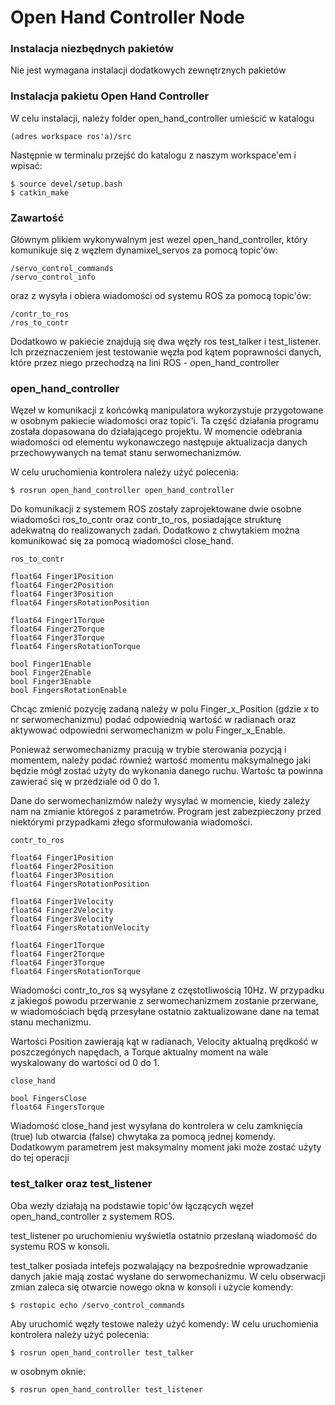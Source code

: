 # Open Hand Controller Node

### Instalacja niezbędnych pakietów
Nie jest wymagana instalacji dodatkowych zewnętrznych pakietów

### Instalacja pakietu Open Hand Controller
W celu instalacji, należy folder open_hand_controller umieścić w katalogu 
```
(adres workspace ros'a)/src
```

Następnie w terminalu przejść do katalogu z naszym workspace'em i wpisać:
```
$ source devel/setup.bash
$ catkin_make
```


### Zawartość
Głównym plikiem wykonywalnym jest wezel open_hand_controller, który komunikuje się z węzłem dynamixel_servos za pomocą topic'ów:
```
/servo_control_commands
/servo_control_info
```
oraz z wysyła i obiera wiadomości od systemu ROS za pomocą topic'ów:
```
/contr_to_ros
/ros_to_contr
```

Dodatkowo w pakiecie znajdują się dwa węzły ros test_talker i test_listener. Ich przeznaczeniem jest testowanie węzła pod kątem poprawności danych, które przez niego przechodzą na lini ROS - open_hand_controller

### open_hand_controller
Węzeł w komunikacji z końcówką manipulatora wykorzystuje przygotowane w osobnym pakiecie wiadomości oraz topic'i. Ta część działania programu została dopasowana do działającego projektu. W momencie odebrania wiadomości od elementu wykonawczego następuje aktualizacja danych przechowywanych na temat stanu serwomechanizmów.

W celu uruchomienia kontrolera należy użyć polecenia:
```
$ rosrun open_hand_controller open_hand_controller
```

Do komunikacji z systemem ROS zostały zaprojektowane dwie osobne wiadomości ros_to_contr oraz contr_to_ros, posiadające strukturę adekwatną do realizowanych zadań. Dodatkowo z chwytakiem można komunikować się za pomocą wiadomości close_hand.
```
ros_to_contr

float64 Finger1Position
float64 Finger2Position
float64 Finger3Position
float64 FingersRotationPosition

float64 Finger1Torque
float64 Finger2Torque
float64 Finger3Torque
float64 FingersRotationTorque

bool Finger1Enable
bool Finger2Enable
bool Finger3Enable
bool FingersRotationEnable
```
Chcąc zmienić pozycję zadaną należy w polu Finger_x_Position (gdzie _x_ to nr serwomechanizmu) podać odpowiednią wartość w radianach oraz aktywować odpowiedni serwomechanizm w polu Finger_x_Enable.

Ponieważ serwomechanizmy pracują w trybie sterowania pozycją i momentem, należy podać również wartość momentu maksymalnego jaki będzie mógł zostać użyty do wykonania danego ruchu. Wartośc ta powinna zawierać się w przedziale od 0 do 1.


Dane do serwomechanizmów należy wysyłać w momencie, kiedy zależy nam na zmianie któregoś z parametrów. Program jest zabezpieczony przed niektórymi przypadkami złego sformułowania wiadomości. 

```
contr_to_ros

float64 Finger1Position
float64 Finger2Position
float64 Finger3Position
float64 FingersRotationPosition

float64 Finger1Velocity
float64 Finger2Velocity
float64 Finger3Velocity
float64 FingersRotationVelocity

float64 Finger1Torque
float64 Finger2Torque
float64 Finger3Torque
float64 FingersRotationTorque
```

Wiadomości contr_to_ros są wysyłane z częstotliwością 10Hz. W przypadku z jakiegoś powodu przerwanie z serwomechanizmem zostanie przerwane, w wiadomościach będą przesyłane ostatnio zaktualizowane dane na temat stanu mechanizmu.

Wartości Position zawierają kąt w radianach, Velocity aktualną prędkość w poszczegónych napędach, a Torque aktualny moment na wale wyskalowany do wartości od 0 do 1.

```
close_hand

bool FingersClose
float64 FingersTorque
```

Wiadomość close_hand jest wysyłana do kontrolera w celu zamknięcia (true) lub otwarcia (false) chwytaka za pomocą jednej komendy. Dodatkowym parametrem jest maksymalny moment jaki może zostać użyty do tej operacji

### test_talker oraz test_listener
Oba wezły działają na podstawie topic'ów łączących węzeł open_hand_controller z systemem ROS.

test_listener po uruchomieniu wyświetla ostatnio przesłaną wiadomość do systemu ROS w konsoli.

test_talker posiada intefejs pozwalający na bezpośrednie wprowadzanie danych jakie mają zostać wysłane do serwomechanizmu. W celu obserwacji zmian zaleca się otwarcie nowego okna w konsoli i użycie komendy:
```
$ rostopic echo /servo_control_commands 
```

Aby uruchomić węzły testowe należy użyć komendy:
W celu uruchomienia kontrolera należy użyć polecenia:
```
$ rosrun open_hand_controller test_talker
```
w osobnym oknie:
```
$ rosrun open_hand_controller test_listener
```
